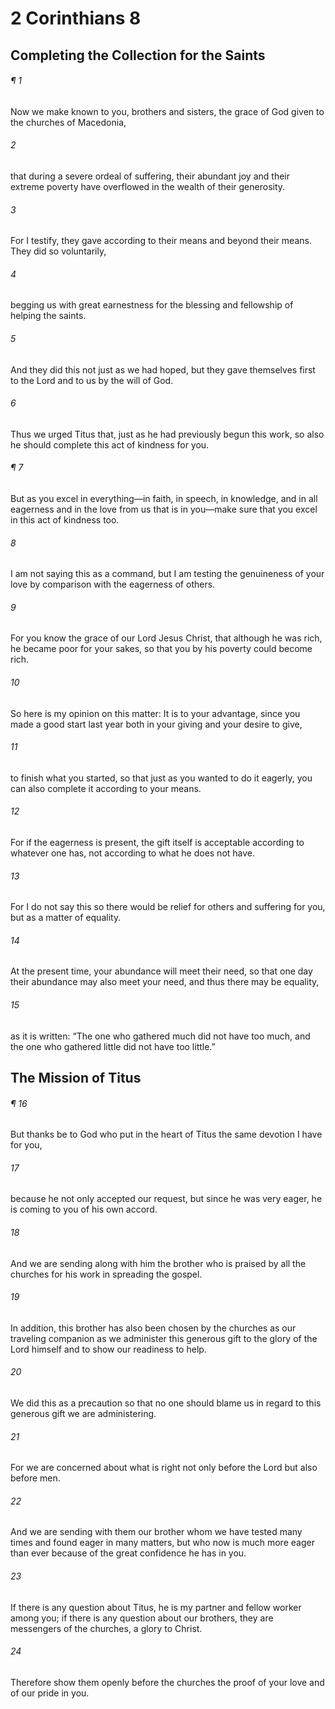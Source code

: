 # 2 Corinthians 8
## Completing the Collection for the Saints
###### ¶ 1
Now we make known to you, brothers and sisters, the grace of God given to the churches of Macedonia,
###### 2
that during a severe ordeal of suffering, their abundant joy and their extreme poverty have overflowed in the wealth of their generosity.
###### 3
For I testify, they gave according to their means and beyond their means. They did so voluntarily,
###### 4
begging us with great earnestness for the blessing and fellowship of helping the saints.
###### 5
And they did this not just as we had hoped, but they gave themselves first to the Lord and to us by the will of God.
###### 6
Thus we urged Titus that, just as he had previously begun this work, so also he should complete this act of kindness for you.
###### ¶ 7
But as you excel in everything—in faith, in speech, in knowledge, and in all eagerness and in the love from us that is in you—make sure that you excel in this act of kindness too.
###### 8
I am not saying this as a command, but I am testing the genuineness of your love by comparison with the eagerness of others.
###### 9
For you know the grace of our Lord Jesus Christ, that although he was rich, he became poor for your sakes, so that you by his poverty could become rich.
###### 10
So here is my opinion on this matter: It is to your advantage, since you made a good start last year both in your giving and your desire to give,
###### 11
to finish what you started, so that just as you wanted to do it eagerly, you can also complete it according to your means.
###### 12
For if the eagerness is present, the gift itself is acceptable according to whatever one has, not according to what he does not have.
###### 13
For I do not say this so there would be relief for others and suffering for you, but as a matter of equality.
###### 14
At the present time, your abundance will meet their need, so that one day their abundance may also meet your need, and thus there may be equality,
###### 15
as it is written: “The one who gathered much did not have too much, and the one who gathered little did not have too little.”
## The Mission of Titus
###### ¶ 16
But thanks be to God who put in the heart of Titus the same devotion I have for you,
###### 17
because he not only accepted our request, but since he was very eager, he is coming to you of his own accord.
###### 18
And we are sending along with him the brother who is praised by all the churches for his work in spreading the gospel.
###### 19
In addition, this brother has also been chosen by the churches as our traveling companion as we administer this generous gift to the glory of the Lord himself and to show our readiness to help.
###### 20
We did this as a precaution so that no one should blame us in regard to this generous gift we are administering.
###### 21
For we are concerned about what is right not only before the Lord but also before men.
###### 22
And we are sending with them our brother whom we have tested many times and found eager in many matters, but who now is much more eager than ever because of the great confidence he has in you.
###### 23
If there is any question about Titus, he is my partner and fellow worker among you; if there is any question about our brothers, they are messengers of the churches, a glory to Christ.
###### 24
Therefore show them openly before the churches the proof of your love and of our pride in you.
